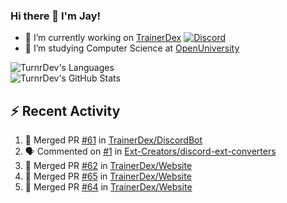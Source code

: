 ### Hi there 👋 I'm Jay!

- 🔭 I’m currently working on [TrainerDex](https://www.github.com/TrainerDex) [![Discord](https://discordapp.com/api/v6/guilds/364313717720219651/widget.png?style=shield)](http://discord.trainerdex.co.uk/)
- 🤔 I’m studying Computer Science at [OpenUniversity](http://www.open.ac.uk/courses/computing-it/degrees/bsc-computing-it-software-q62-soft)

![TurnrDev's Languages](https://github-readme-stats.vercel.app/api/top-langs/?username=TurnrDev&layout=compact&hide_border=true&title_color=1fa6aa&text_color=233247)
<br>
![TurnrDev's GitHub Stats](https://github-readme-stats.vercel.app/api?username=TurnrDev&show_icons=true&hide_border=true&count_private=true&include_all_commits=true&icon_color=1fa6aa&title_color=1fa6aa&text_color=233247)
<br>

## :zap: Recent Activity

<!--START_SECTION:activity-->
1. 🎉 Merged PR [#61](https://github.com/TrainerDex/DiscordBot/pull/61) in [TrainerDex/DiscordBot](https://github.com/TrainerDex/DiscordBot)
2. 🗣 Commented on [#1](https://github.com/Ext-Creators/discord-ext-converters/issues/1) in [Ext-Creators/discord-ext-converters](https://github.com/Ext-Creators/discord-ext-converters)
3. 🎉 Merged PR [#62](https://github.com/TrainerDex/Website/pull/62) in [TrainerDex/Website](https://github.com/TrainerDex/Website)
4. 🎉 Merged PR [#65](https://github.com/TrainerDex/Website/pull/65) in [TrainerDex/Website](https://github.com/TrainerDex/Website)
5. 🎉 Merged PR [#64](https://github.com/TrainerDex/Website/pull/64) in [TrainerDex/Website](https://github.com/TrainerDex/Website)
<!--END_SECTION:activity-->
